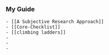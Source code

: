 ### My Guide
	- [[A Subjective Research Approach]]
	- [[Core-Checklist]]
	- [[climbing ladders]]
	-
	-
	-